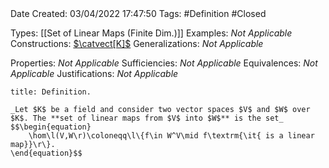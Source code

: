 <br />
<br />

Date Created: 03/04/2022 17:47:50
Tags: #Definition #Closed

Types: [[Set of Linear Maps (Finite Dim.)]]
Examples: _Not Applicable_
Constructions: [$\catvect[K]$](Category%20of%20Vector%20Spaces.md)
Generalizations: _Not Applicable_

Properties: _Not Applicable_
Sufficiencies: _Not Applicable_
Equivalences: _Not Applicable_
Justifications: _Not Applicable_

``` ad-Definition
title: Definition.

_Let $K$ be a field and consider two vector spaces $V$ and $W$ over $K$. The **set of linear maps from $V$ into $W$** is the set_
$$\begin{equation}
    \hom\l(V,W\r)\coloneqq\l\{f\in W^V\mid f\textrm{\it{ is a linear map}}\r\}.
\end{equation}$$

```
